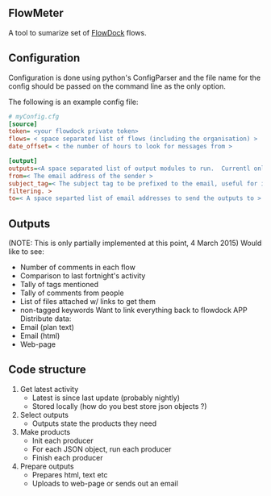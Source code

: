 FlowMeter
----
A tool to sumarize set of [FlowDock](https://www.flowdock.com) flows.

Configuration
-------------
Configuration is done using python's ConfigParser and the file name for the
config should be passed on the command line as the only option.

The following is an example config file:
```cfg
# myConfig.cfg
[source]
token= <your flowdock private token>
flows= < space separated list of flows (including the organisation) >
date_offset= < the number of hours to look for messages from >

[output]
outputs=<A space separated list of output modules to run.  Currentl only TextEmail is available>
from=< The email address of the sender >
subject_tag=< The subject tag to be prefixed to the email, useful for inbox
filtering. >
to=< A space separted list of email addresses to send the outputs to >

```

Outputs
-------
(NOTE: This is only partially implemented at this point, 4 March 2015)
Would like to see:
- Number of comments in each flow
- Comparison to last fortnight's activity
- Tally of tags mentioned
- Tally of comments from people
- List of files attached w/ links to get them
- non-tagged keywords
Want to link everything back to flowdock APP
Distribute data:
 - Email (plan text)
 - Email (html)
 - Web-page

Code structure
--------------
1. Get latest activity
   - Latest is since last update (probably nightly)
   - Stored locally (how do you best store json objects ?)
2. Select outputs
   - Outputs state the products they need
3. Make products
   - Init each producer
   - For each JSON object, run each producer
   - Finish each producer
4. Prepare outputs
   - Prepares html, text etc 
   - Uploads to web-page or sends out an email
